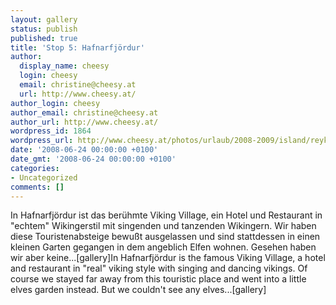 ```yaml
---
layout: gallery
status: publish
published: true
title: 'Stop 5: Hafnarfjördur'
author:
  display_name: cheesy
  login: cheesy
  email: christine@cheesy.at
  url: http://www.cheesy.at/
author_login: cheesy
author_email: christine@cheesy.at
author_url: http://www.cheesy.at/
wordpress_id: 1864
wordpress_url: http://www.cheesy.at/photos/urlaub/2008-2009/island/reykjavik-flughafen/hafnarfjoerdur/
date: '2008-06-24 00:00:00 +0100'
date_gmt: '2008-06-24 00:00:00 +0100'
categories:
- Uncategorized
comments: []
---
```

<!--:de-->In Hafnarfjördur ist das berühmte Viking Village, ein Hotel und Restaurant in "echtem" Wikingerstil mit singenden und tanzenden Wikingern. Wir haben diese Touristenabsteige bewußt ausgelassen und sind stattdessen in einen kleinen Garten gegangen in dem angeblich Elfen wohnen. Gesehen haben wir aber keine...[gallery]<!--:--><!--:en-->In Hafnarfjördur is the famous Viking Village, a hotel and restaurant in "real" viking style with singing and dancing vikings. Of course we stayed far away from this touristic place and went into a little elves garden instead. But we couldn't see any elves...[gallery]<!--:-->
